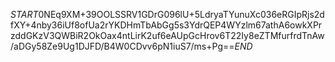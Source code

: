 $START$0NEq9XM+39OOLSSRV1GDrG096lU+5LdryaTYunuXc036eRGIpRjs2dfXY+4nby36iUf8ofUa2rYKDHmTbAbGg5s3YdrQEP4WYzlm67athA6owkXPrzddGKzV3QWBiR2OkOax4ntLirK2uf6eAUpGcHrov6T22Iy8eZTMfurfrdTnAw/aDGy58Ze9Ug1DJFD/B4W0CDvv6pN1iuS7/ms+Pg==$END$
